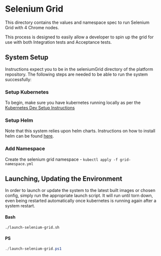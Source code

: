 # Selenium Grid

This directory contains the values and namespace spec to run Selenium Grid with 4 Chrome nodes.

This process is designed to easily allow a developer to spin up the grid for use with both Integration tests and Acceptance tests.

## System Setup

Instructions expect you to be in the seleniumGrid directory of the platform repository.
The following steps are needed to be able to run the system successfully:

### Setup Kubernetes

To begin, make sure you have kubernetes running locally as per the [Kubernetes Dev Setup Instructions](https://github.com/nhs-digital-gp-it-futures/platform-helm/blob/master/docs/local-k8s-setup.md)

### Setup Helm

Note that this system relies upon helm charts. Instructions on how to install helm can be found [here](https://helm.sh/docs/intro/install/).

### Add Namespace

Create the selenium grid namespace - `kubectl apply -f grid-namespace.yml`

## Launching, Updating the Environment

In order to launch or update the system to the latest built images or chosen config, simply run the appropriate launch script. It will run until torn down, even being restarted automatically once kubernetes is running again after a system restart.

#### Bash

```bash
./launch-selenium-grid.sh
```

#### PS

```Powershell
./launch-selenium-grid.ps1
```